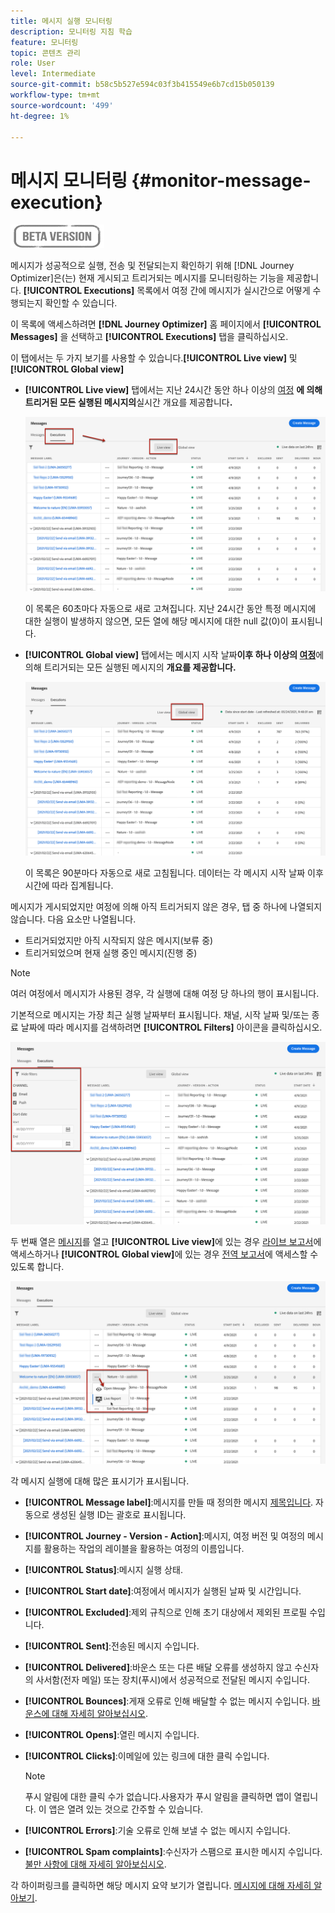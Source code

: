 ```yaml
---
title: 메시지 실행 모니터링
description: 모니터링 지침 학습
feature: 모니터링
topic: 콘텐츠 관리
role: User
level: Intermediate
source-git-commit: b58c5b527e594c03f3b415549e6b7cd15b050139
workflow-type: tm+mt
source-wordcount: '499'
ht-degree: 1%

---
```


# 메시지 모니터링 {#monitor-message-execution}

![](assets/do-not-localize/badge.png)

메시지가 성공적으로 실행, 전송 및 전달되는지 확인하기 위해 [!DNL Journey Optimizer]은(는) 현재 게시되고 트리거되는 메시지를 모니터링하는 기능을 제공합니다. **[!UICONTROL Executions]** 목록에서 여정 <!--and APIs--> 간에 메시지가 실시간으로 어떻게 수행되는지 확인할 수 있습니다.

이 목록에 액세스하려면 **[!DNL Journey Optimizer]** 홈 페이지에서 **[!UICONTROL Messages]** 을 선택하고 **[!UICONTROL Executions]** 탭을 클릭하십시오.

이 탭에서는 두 가지 보기를 사용할 수 있습니다.**[!UICONTROL Live view]** 및 **[!UICONTROL Global view]**

* **[!UICONTROL Live view]** 탭에서는 지난 24시간 동안 하나 이상의 [여정](building-journeys/journey.md) **에 의해 트리거된 모든 실행된 메시지의**&#x200B;실시간 개요를 제공합니다&#x200B;**.**

   ![](assets/message-execution-tab-live.png)

   이 목록은 60초마다 자동으로 새로 고쳐집니다. 지난 24시간 동안 특정 메시지에 대한 실행이 발생하지 않으면, 모든 열에 해당 메시지에 대한 null 값(0)이 표시됩니다.

* **[!UICONTROL Global view]** 탭에서는 메시지 시작 날짜&#x200B;**이후 하나 이상의 [여정](building-journeys/journey.md)**&#x200B;에 의해 트리거되는 모든 실행된 메시지의 **개요를 제공합니다.**

   ![](assets/message-execution-tab-global.png)

   이 목록은 90분마다 자동으로 새로 고침됩니다. 데이터는 각 메시지 시작 날짜 이후 시간에 따라 집계됩니다.

메시지가 게시되었지만 여정에 의해 아직 트리거되지 않은 경우, 탭 중 하나에 나열되지 않습니다. 다음 요소만 나열됩니다.
* 트리거되었지만 아직 시작되지 않은 메시지(보류 중)
* 트리거되었으며 현재 실행 중인 메시지(진행 중)

<!--For multichannel messages, one row per channel is displayed for each message. STILL VALID? looks like NOT-->

>[!NOTE]
>
>여러 여정에서 메시지가 사용된 경우, 각 실행에 대해 여정 당 하나의 행이 표시됩니다.

<!--![](assets/message-execution-multichannel.png)-->

<!--If a message has been used in several journeys, the **[!UICONTROL Source]** column displays **[!UICONTROL Multiple]**.-->

기본적으로 메시지는 가장 최근 실행 날짜부터 표시됩니다. 채널, 시작 날짜 및/또는 종료 날짜에 따라 메시지를 검색하려면 **[!UICONTROL Filters]** 아이콘을 클릭하십시오.

![](assets/message-execution-tab-filters.png)

두 번째 열은 [메시지](create-message.md)를 열고 **[!UICONTROL Live view]**&#x200B;에 있는 경우 [라이브 보고서](reports/live-report.md)에 액세스하거나 **[!UICONTROL Global view]**&#x200B;에 있는 경우 [전역 보고서](reports/global-report.md)에 액세스할 수 있도록 합니다.

![](assets/message-execution-open-live-report.png)

각 메시지 실행에 대해 많은 표시기가 표시됩니다.

* **[!UICONTROL Message label]**:메시지를 만들 때 정의한 메시지  [제목입니다](create-message.md). 자동으로 생성된 실행 ID는 괄호로 표시됩니다.

   <!--**[!UICONTROL Execution ID]**: Automatically generated identifier.
  **[!UICONTROL Source]**: Name of the journey leveraging that message.-->

* **[!UICONTROL Journey - Version - Action]**:메시지, 여정 버전 및 여정의 메시지를 활용하는 작업의 레이블을 활용하는 여정의 이름입니다.

* **[!UICONTROL Status]**:메시지 실행 상태.  <!--List all the possible statuses? For now only Live status? The user cannot stop or cancel the execution. TBC by Fred-->

* **[!UICONTROL Start date]**:여정에서 메시지가 실행된 날짜 및 시간입니다.

   <!--Targeted: Number of targeted profiles for each message execution. To come?-->

* **[!UICONTROL Excluded]**:제외 규칙으로 인해 초기 대상에서 제외된 프로필 수입니다.

* **[!UICONTROL Sent]**:전송된 메시지 수입니다.

* **[!UICONTROL Delivered]**:바운스 또는 다른 배달 오류를 생성하지 않고 수신자의 사서함(전자 메일) 또는 장치(푸시)에서 성공적으로 전달된 메시지 수입니다.

* **[!UICONTROL Bounces]**:게재 오류로 인해 배달할 수 없는 메시지 수입니다. [바운스에 대해 자세히 알아보십시오](suppression-list.md).

* **[!UICONTROL Opens]**:열린 메시지 수입니다.

* **[!UICONTROL Clicks]**:이메일에 있는 링크에 대한 클릭 수입니다.

   >[!NOTE]
   >
   >푸시 알림에 대한 클릭 수가 없습니다.사용자가 푸시 알림을 클릭하면 앱이 열립니다. 이 앱은 열려 있는 것으로 간주할 수 있습니다.

* **[!UICONTROL Errors]**:기술 오류로 인해 보낼 수 없는 메시지 수입니다.

* **[!UICONTROL Spam complaints]**:수신자가 스팸으로 표시한 메시지 수입니다. [불만 사항에 대해 자세히 알아보십시오](https://experienceleague.adobe.com/docs/deliverability-learn/deliverability-best-practice-guide/metrics-for-deliverability/complaints.html#metrics-for-deliverability).

각 하이퍼링크를 클릭하면 해당 메시지 요약 보기가 열립니다. [메시지에 대해 자세히 알아보기](create-message.md).
